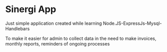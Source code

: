 # Sinergi App

Just simple application created while learning Node.JS-ExpressJs-Mysql-Handlebars

To make it easier for admin to collect data in the need to make invoices, monthly reports, reminders of ongoing processes
